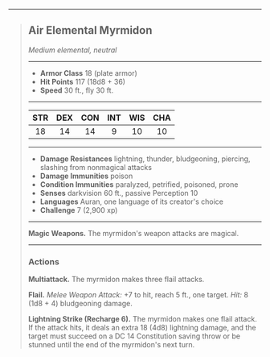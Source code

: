***
> ## Air Elemental Myrmidon
> *Medium elemental, neutral*
> 
> ***
> 
> - **Armor Class** 18 (plate armor)
> - **Hit Points** 117 (18d8 + 36)
> - **Speed** 30 ft., fly 30 ft.
> 
> ***
> 
> |STR|DEX|CON|INT|WIS|CHA|
> |:---:|:---:|:---:|:---:|:---:|:---:|
> |18|14|14|9|10|10|
> 
> ***
> 
> - **Damage Resistances** lightning, thunder, bludgeoning, piercing, slashing from nonmagical attacks
> - **Damage Immunities** poison
> - **Condition Immunities** paralyzed, petrified, poisoned, prone
> - **Senses** darkvision 60 ft., passive Perception 10
> - **Languages** Auran, one language of its creator's choice
> - **Challenge** 7 (2,900 xp)
> 
> ***
> 
> **Magic Weapons.** The myrmidon's weapon attacks are magical.
> 
> ***
> 
> ### Actions
> **Multiattack.** The myrmidon makes three flail attacks.
> 
> **Flail.** *Melee Weapon Attack:* +7 to hit, reach 5 ft., one target. *Hit:* 8 (1d8 + 4) bludgeoning damage.
> 
> **Lightning Strike (Recharge 6).** The myrmidon makes one flail attack. If the attack hits, it deals an extra 18 (4d8) lightning damage, and the target must succeed on a DC 14 Constitution saving throw or be stunned until the end of the myrmidon's next turn.